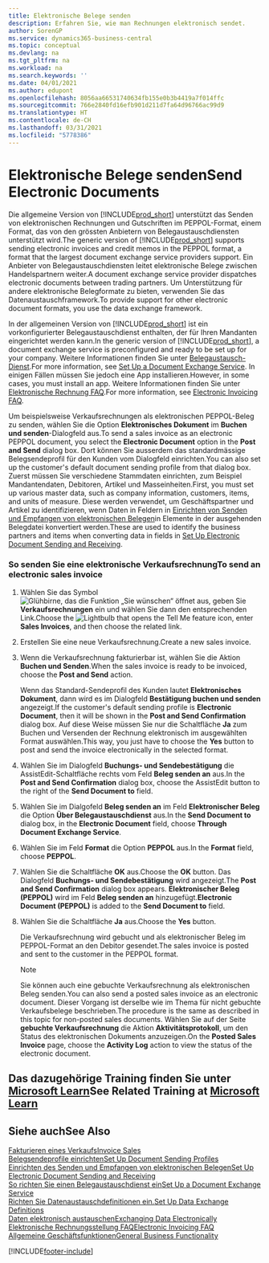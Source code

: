 ```yaml
---
title: Elektronische Belege senden
description: Erfahren Sie, wie man Rechnungen elektronisch sendet.
author: SorenGP
ms.service: dynamics365-business-central
ms.topic: conceptual
ms.devlang: na
ms.tgt_pltfrm: na
ms.workload: na
ms.search.keywords: ''
ms.date: 04/01/2021
ms.author: edupont
ms.openlocfilehash: 8056aa66531740634fb155e0b3b4419a7f014ffc
ms.sourcegitcommit: 766e2840fd16efb901d211d7fa64d96766ac99d9
ms.translationtype: HT
ms.contentlocale: de-CH
ms.lasthandoff: 03/31/2021
ms.locfileid: "5778386"
---
```

# <a name="send-electronic-documents"></a><span data-ttu-id="c7b93-103">Elektronische Belege senden</span><span class="sxs-lookup"><span data-stu-id="c7b93-103">Send Electronic Documents</span></span>

<span data-ttu-id="c7b93-104">Die allgemeine Version von [!INCLUDE[prod_short](includes/prod_short.md)] unterstützt das Senden von elektronischen Rechnungen und Gutschriften im PEPPOL-Format, einem Format, das von den grössten Anbietern von Belegaustauschdiensten unterstützt wird.</span><span class="sxs-lookup"><span data-stu-id="c7b93-104">The generic version of [!INCLUDE[prod_short](includes/prod_short.md)] supports sending electronic invoices and credit memos in the PEPPOL format, a format that the largest document exchange service providers support.</span></span> <span data-ttu-id="c7b93-105">Ein Anbieter von Belegaustauschdiensten leitet elektronische Belege zwischen Handelspartnern weiter.</span><span class="sxs-lookup"><span data-stu-id="c7b93-105">A document exchange service provider dispatches electronic documents between trading partners.</span></span> <span data-ttu-id="c7b93-106">Um Unterstützung für andere elektronische Belegformate zu bieten, verwenden Sie das Datenaustauschframework.</span><span class="sxs-lookup"><span data-stu-id="c7b93-106">To provide support for other electronic document formats, you use the data exchange framework.</span></span>  

 <span data-ttu-id="c7b93-107">In der allgemeinen Version von [!INCLUDE[prod_short](includes/prod_short.md)] ist ein vorkonfigurierter Belegaustauschdienst enthalten, der für Ihren Mandanten eingerichtet werden kann.</span><span class="sxs-lookup"><span data-stu-id="c7b93-107">In the generic version of [!INCLUDE[prod_short](includes/prod_short.md)], a document exchange service is preconfigured and ready to be set up for your company.</span></span> <span data-ttu-id="c7b93-108">Weitere Informationen finden Sie unter [Belegaustausch-Dienst](across-how-to-set-up-a-document-exchange-service.md).</span><span class="sxs-lookup"><span data-stu-id="c7b93-108">For more information, see [Set Up a Document Exchange Service](across-how-to-set-up-a-document-exchange-service.md).</span></span> <span data-ttu-id="c7b93-109">In einigen Fällen müssen Sie jedoch eine App installieren.</span><span class="sxs-lookup"><span data-stu-id="c7b93-109">However, in some cases, you must install an app.</span></span> <span data-ttu-id="c7b93-110">Weitere Informationen finden Sie unter [Elektronische Rechnung FAQ](faq-electronic-invoicing.yml).</span><span class="sxs-lookup"><span data-stu-id="c7b93-110">For more information, see [Electronic Invoicing FAQ](faq-electronic-invoicing.yml).</span></span>  

 <span data-ttu-id="c7b93-111">Um beispielsweise Verkaufsrechnungen als elektronischen PEPPOL-Beleg zu senden, wählen Sie die Option **Elektronisches Dokument** im **Buchen und senden**-Dialogfeld aus.</span><span class="sxs-lookup"><span data-stu-id="c7b93-111">To send a sales invoice as an electronic PEPPOL document, you select the **Electronic Document** option in the **Post and Send** dialog box.</span></span> <span data-ttu-id="c7b93-112">Dort können Sie ausserdem das standardmässige Belegsendeprofil für den Kunden vom Dialogfeld einrichten.</span><span class="sxs-lookup"><span data-stu-id="c7b93-112">You can also set up the customer's default document sending profile from that dialog box.</span></span> <span data-ttu-id="c7b93-113">Zuerst müssen Sie verschiedene Stammdaten einrichten, zum Beispiel Mandantendaten, Debitoren, Artikel und Masseinheiten.</span><span class="sxs-lookup"><span data-stu-id="c7b93-113">First, you must set up various master data, such as company information, customers, items, and units of measure.</span></span> <span data-ttu-id="c7b93-114">Diese werden verwendet, um Geschäftspartner und Artikel zu identifizieren, wenn Daten in Feldern in [Einrichten von Senden und Empfangen von elektronischen Belegen](across-how-to-set-up-electronic-document-sending-and-receiving.md)in Elemente in der ausgehenden Belegdatei konvertiert werden.</span><span class="sxs-lookup"><span data-stu-id="c7b93-114">These are used to identify the business partners and items when converting data in fields in [Set Up Electronic Document Sending and Receiving](across-how-to-set-up-electronic-document-sending-and-receiving.md).</span></span>  

### <a name="to-send-an-electronic-sales-invoice"></a><span data-ttu-id="c7b93-115">So senden Sie eine elektronische Verkaufsrechnung</span><span class="sxs-lookup"><span data-stu-id="c7b93-115">To send an electronic sales invoice</span></span>

1. <span data-ttu-id="c7b93-116">Wählen Sie das Symbol ![Glühbirne, das die Funktion „Sie wünschen“ öffnet](media/ui-search/search_small.png "Tell me-Funktion") aus, geben Sie **Verkaufsrechnungen** ein und wählen Sie dann den entsprechenden Link.</span><span class="sxs-lookup"><span data-stu-id="c7b93-116">Choose the ![Lightbulb that opens the Tell Me feature](media/ui-search/search_small.png "Tell me what you want to do") icon, enter **Sales Invoices**, and then choose the related link.</span></span>  

2. <span data-ttu-id="c7b93-117">Erstellen Sie eine neue Verkaufsrechnung.</span><span class="sxs-lookup"><span data-stu-id="c7b93-117">Create a new sales invoice.</span></span>  

3. <span data-ttu-id="c7b93-118">Wenn die Verkaufsrechnung fakturierbar ist, wählen Sie die Aktion **Buchen und Senden**.</span><span class="sxs-lookup"><span data-stu-id="c7b93-118">When the sales invoice is ready to be invoiced, choose the **Post and Send** action.</span></span>  

     <span data-ttu-id="c7b93-119">Wenn das Standard-Sendeprofil des Kunden lautet **Elektronisches Dokument**, dann wird es im Dialogfeld **Bestätigung buchen und senden** angezeigt.</span><span class="sxs-lookup"><span data-stu-id="c7b93-119">If the customer's default sending profile is **Electronic Document**, then it will be shown in the **Post and Send Confirmation** dialog box.</span></span> <span data-ttu-id="c7b93-120">Auf diese Weise müssen Sie nur die Schaltfläche **Ja** zum Buchen und Versenden der Rechnung elektronisch im ausgewählten Format auswählen.</span><span class="sxs-lookup"><span data-stu-id="c7b93-120">This way, you just have to choose the **Yes** button to post and send the invoice electronically in the selected format.</span></span>  

4. <span data-ttu-id="c7b93-121">Wählen Sie im Dialogfeld **Buchungs- und Sendebestätigung** die AssistEdit-Schaltfläche rechts vom Feld **Beleg senden an** aus.</span><span class="sxs-lookup"><span data-stu-id="c7b93-121">In the **Post and Send Confirmation** dialog box, choose the AssistEdit button to the right of the **Send Document to** field.</span></span>  

5. <span data-ttu-id="c7b93-122">Wählen Sie im Dialgofeld **Beleg senden an** im Feld **Elektronischer Beleg** die Option **Über Belegaustauschdienst** aus.</span><span class="sxs-lookup"><span data-stu-id="c7b93-122">In the **Send Document to** dialog box, in the **Electronic Document** field, choose **Through Document Exchange Service**.</span></span>  

6. <span data-ttu-id="c7b93-123">Wählen Sie im Feld **Format** die Option **PEPPOL** aus.</span><span class="sxs-lookup"><span data-stu-id="c7b93-123">In the **Format** field, choose **PEPPOL**.</span></span>  

7. <span data-ttu-id="c7b93-124">Wählen Sie die Schaltfläche **OK** aus.</span><span class="sxs-lookup"><span data-stu-id="c7b93-124">Choose the **OK** button.</span></span> <span data-ttu-id="c7b93-125">Das Dialogfeld **Buchungs- und Sendebestätigung** wird angezeigt.</span><span class="sxs-lookup"><span data-stu-id="c7b93-125">The **Post and Send Confirmation** dialog box appears.</span></span> <span data-ttu-id="c7b93-126">**Elektronischer Beleg (PEPPOL)** wird im Feld **Beleg senden an** hinzugefügt.</span><span class="sxs-lookup"><span data-stu-id="c7b93-126">**Electronic Document (PEPPOL)** is added to the **Send Document to** field.</span></span>  

8. <span data-ttu-id="c7b93-127">Wählen Sie die Schaltfläche **Ja** aus.</span><span class="sxs-lookup"><span data-stu-id="c7b93-127">Choose the **Yes** button.</span></span>  

     <span data-ttu-id="c7b93-128">Die Verkaufsrechnung wird gebucht und als elektronischer Beleg im PEPPOL-Format an den Debitor gesendet.</span><span class="sxs-lookup"><span data-stu-id="c7b93-128">The sales invoice is posted and sent to the customer in the PEPPOL format.</span></span>  

    > [!NOTE]  
    >  <span data-ttu-id="c7b93-129">Sie können auch eine gebuchte Verkaufsrechnung als elektronischen Beleg senden.</span><span class="sxs-lookup"><span data-stu-id="c7b93-129">You can also send a posted sales invoice as an electronic document.</span></span> <span data-ttu-id="c7b93-130">Dieser Vorgang ist derselbe wie im Thema für nicht gebuchte Verkaufsbelege beschrieben.</span><span class="sxs-lookup"><span data-stu-id="c7b93-130">The procedure is the same as described in this topic for non-posted sales documents.</span></span> <span data-ttu-id="c7b93-131">Wählen Sie auf der Seite **gebuchte Verkaufsrechnung** die Aktion **Aktivitätsprotokoll**, um den Status des elektronischen Dokuments anzuzeigen.</span><span class="sxs-lookup"><span data-stu-id="c7b93-131">On the **Posted Sales Invoice** page, choose the **Activity Log** action to view the status of the electronic document.</span></span>  

## <a name="see-related-training-at-microsoft-learn"></a><span data-ttu-id="c7b93-132">Das dazugehörige Training finden Sie unter [Microsoft Learn](/learn/modules/electronic-documents-dynamics-365-business-central/index)</span><span class="sxs-lookup"><span data-stu-id="c7b93-132">See Related Training at [Microsoft Learn](/learn/modules/electronic-documents-dynamics-365-business-central/index)</span></span>

## <a name="see-also"></a><span data-ttu-id="c7b93-133">Siehe auch</span><span class="sxs-lookup"><span data-stu-id="c7b93-133">See Also</span></span>

[<span data-ttu-id="c7b93-134">Fakturieren eines Verkaufs</span><span class="sxs-lookup"><span data-stu-id="c7b93-134">Invoice Sales</span></span>](sales-how-invoice-sales.md)  
[<span data-ttu-id="c7b93-135">Belegsendeprofile einrichten</span><span class="sxs-lookup"><span data-stu-id="c7b93-135">Set Up Document Sending Profiles</span></span>](sales-how-setup-document-send-profiles.md)  
[<span data-ttu-id="c7b93-136">Einrichten des Senden und Empfangen von elektronischen Belegen</span><span class="sxs-lookup"><span data-stu-id="c7b93-136">Set Up Electronic Document Sending and Receiving</span></span>](across-how-to-set-up-electronic-document-sending-and-receiving.md)  
[<span data-ttu-id="c7b93-137">So richten Sie einen Belegaustauschdienst ein</span><span class="sxs-lookup"><span data-stu-id="c7b93-137">Set Up a Document Exchange Service</span></span>](across-how-to-set-up-a-document-exchange-service.md)  
[<span data-ttu-id="c7b93-138">Richten Sie Datenaustauschdefinitionen ein.</span><span class="sxs-lookup"><span data-stu-id="c7b93-138">Set Up Data Exchange Definitions</span></span>](across-how-to-set-up-data-exchange-definitions.md)  
[<span data-ttu-id="c7b93-139">Daten elektronisch austauschen</span><span class="sxs-lookup"><span data-stu-id="c7b93-139">Exchanging Data Electronically</span></span>](across-data-exchange.md)  
[<span data-ttu-id="c7b93-140">Elektronische Rechnungsstellung FAQ</span><span class="sxs-lookup"><span data-stu-id="c7b93-140">Electronic Invoicing FAQ</span></span>](faq-electronic-invoicing.yml)  
[<span data-ttu-id="c7b93-141">Allgemeine Geschäftsfunktionen</span><span class="sxs-lookup"><span data-stu-id="c7b93-141">General Business Functionality</span></span>](ui-across-business-areas.md)  


[!INCLUDE[footer-include](includes/footer-banner.md)]